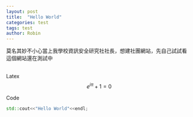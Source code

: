 ```yaml
---
layout: post
title:  "Hello World"
categories: test
tags: test
author: Robin
---
```


莫名其妙不小心當上我學校資訊安全研究社社長，想建社團網站，先自己試試看<br>
這個網站還在測試中<br>
<br>







Latex<br>
$$
e^{i\pi}+1=0
$$

Code<br>
```cpp
std::cout<<"Hello World"<<endl;
```
